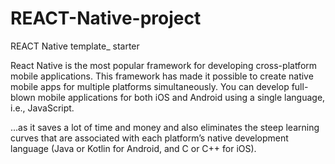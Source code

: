 # REACT-Native-project

REACT Native template_ starter

React Native is the most popular framework for developing cross-platform mobile applications. 
This framework has made it possible to create native mobile apps for multiple platforms simultaneously. 
You can develop full-blown mobile applications for both iOS and Android using a single language, i.e., JavaScript. 



...as it saves a lot of time and money and also eliminates the steep learning curves that are associated 
with each platform’s native development language (Java or Kotlin for Android, and C or C++ for iOS).

